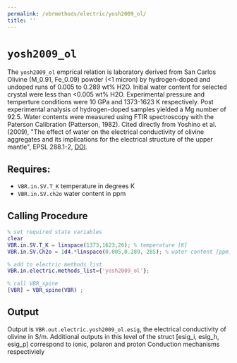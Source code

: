 ```yaml
---
permalink: /vbrmethods/electric/yosh2009_ol/
title: ''
---
```

# `yosh2009_ol`

The `yosh2009_ol` emprical relation is laboratory derived from San Carlos Olivine (M_0.91, Fe_0.09) powder (<1 micron) by hydrogen-doped and undoped runs of 0.005 to 0.289 wt% H2O. Initial water content for selected crystal were less than  <0.005 wt% H2O. Experimental pressure and temperture conditions were 10 GPa and 1373-1623 K respectively. Post experimental analysis of hydrogen-doped samples yielded a Mg number of 92.5. Water contents were measured using FTIR spectroscopy with the Paterson Calibration (Patterson, 1982). Cited directly from Yoshino et al. (2009), "The effect of water on the electrical conductivity of olivine aggregates and its implications for the electrical structure of the upper mantle", EPSL 288.1-2, [DOI](https://doi.org/10.1016/j.epsl.2009.09.032).

## Requires:
* `VBR.in.SV.T_K` temperature in degrees K
* `VBR.in.SV.ch2o` water content in ppm

## Calling Procedure

```matlab
% set required state variables
clear
VBR.in.SV.T_K = linspace(1373,1623,26); % temperature [K]
VBR.in.SV.Ch2o = 1d4.*linspace(0.005,0.289, 285); % water content [ppm]

% add to electric methods list
VBR.in.electric.methods_list={'yosh2009_ol'};

% call VBR_spine
[VBR] = VBR_spine(VBR) ;
```

## Output
Output is `VBR.out.electric.yosh2009_ol.esig`, the electrical conductivity of olivine in S/m.
Additional outputs in this level of the struct [esig_i, esig_h, esig_p] correspond to ionic, polaron and proton Conduction mechanisms respectiviely

